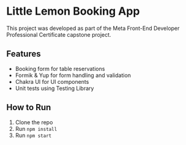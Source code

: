 # Little Lemon Booking App

This project was developed as part of the Meta Front-End Developer Professional Certificate capstone project.

## Features

- Booking form for table reservations
- Formik & Yup for form handling and validation
- Chakra UI for UI components
- Unit tests using Testing Library

## How to Run

1. Clone the repo
2. Run `npm install`
3. Run `npm start`